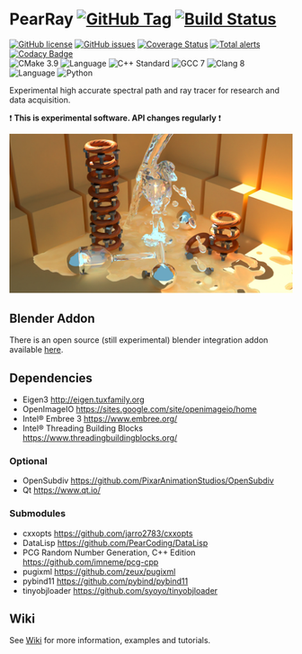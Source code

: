 # PearRay [![GitHub Tag](https://img.shields.io/github/tag/PearCoding/PearRay.svg)](https://github.com/PearCoding/PearRay/releases) [![Build Status](https://travis-ci.org/PearCoding/PearRay.svg?branch=master)](https://travis-ci.org/PearCoding/PearRay)

[![GitHub license](https://img.shields.io/badge/license-MIT-blue.svg)](https://raw.githubusercontent.com/PearCoding/PearRay/master/LICENSE)
[![GitHub issues](https://img.shields.io/github/issues/PearCoding/PearRay.svg)](https://github.com/PearCoding/PearRay/issues)
[![Coverage Status](https://coveralls.io/repos/github/PearCoding/PearRay/badge.svg?branch=master)](https://coveralls.io/github/PearCoding/PearRay?branch=master)
[![Total alerts](https://img.shields.io/lgtm/alerts/g/PearCoding/PearRay.svg?logo=lgtm&logoWidth=18)](https://lgtm.com/projects/g/PearCoding/PearRay/alerts/)
[![Codacy Badge](https://api.codacy.com/project/badge/Grade/48a91c3c277d4aa4ae76ff940e4bcf07)](https://www.codacy.com/app/PearCoding/PearRay?utm_source=github.com&amp;utm_medium=referral&amp;utm_content=PearCoding/PearRay&amp;utm_campaign=Badge_Grade)\
![CMake 3.9](https://img.shields.io/badge/CMake-3.9+-green.svg)
![Language](https://img.shields.io/badge/language-c++-blue.svg)
![C++ Standard](https://img.shields.io/badge/std-c++17-blue.svg)
![GCC 7](https://img.shields.io/badge/GCC-7+-blue.svg)
![Clang 8](https://img.shields.io/badge/Clang-8+-blue.svg)
![Language](https://img.shields.io/badge/language-Python-orange.svg)
![Python](https://img.shields.io/badge/Python-3.5+-orange.svg)

Experimental high accurate spectral path and ray tracer for research and data acquisition.

:exclamation: **This is experimental software. API changes regularly** :exclamation:

![Example render by PearRay. Constructed with Blender 2.80](examples/complex.jpeg)

## Blender Addon

There is an open source (still experimental) blender integration addon available [here](https://github.com/PearCoding/PearRay-Blender).

## Dependencies

- Eigen3 <http://eigen.tuxfamily.org>
- OpenImageIO <https://sites.google.com/site/openimageio/home>
- Intel® Embree 3 <https://www.embree.org/>
- Intel® Threading Building Blocks <https://www.threadingbuildingblocks.org/>

### Optional

- OpenSubdiv <https://github.com/PixarAnimationStudios/OpenSubdiv>
- Qt <https://www.qt.io/>

### Submodules

- cxxopts <https://github.com/jarro2783/cxxopts>
- DataLisp <https://github.com/PearCoding/DataLisp>
- PCG Random Number Generation, C++ Edition <https://github.com/imneme/pcg-cpp>
- pugixml <https://github.com/zeux/pugixml>
- pybind11 <https://github.com/pybind/pybind11>
- tinyobjloader <https://github.com/syoyo/tinyobjloader>

## Wiki

See [Wiki](https://github.com/PearCoding/PearRay/wiki) for more information, examples and tutorials.
